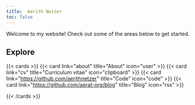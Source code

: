 ```yaml
---
title:  Aerith Netzer
toc: false
---
```


Welcome to my website! Check out some of the areas below to get started.

## Explore

{{< cards >}}
  {{< card link="about" title="About" icon="user" >}}
  {{< card link="cv" title="Curriculum vitae" icon="clipboard" >}}
  {{< card link="https://github.com/aerithnetzer" title="Code" icon="code" >}}
  {{< card link="https://github.com/aerat-org/blog" title="Blog" icon="rss" >}}

{{< /cards >}}
